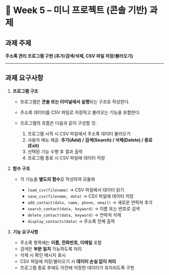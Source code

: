 # 📝 Week 5 – 미니 프로젝트 (콘솔 기반) 과제

## 과제 주제

**주소록 관리 프로그램 구현 (추가/검색/삭제, CSV 파일 저장/불러오기)**

---

## 과제 요구사항

1. **프로그램 구조**

   * 프로그램은 **콘솔 또는 터미널에서 실행**되는 구조로 작성한다.
   * 주소록 데이터를 CSV 파일로 저장하고 불러오는 기능을 포함한다.
   * 프로그램의 흐름은 다음과 같이 구성할 것:

     1. 프로그램 시작 시 CSV 파일에서 주소록 데이터 불러오기
     2. 사용자 메뉴 제공: **추가(Add) / 검색(Search) / 삭제(Delete) / 종료(Exit)**
     3. 선택된 기능 수행 후 결과 출력
     4. 프로그램 종료 시 CSV 파일에 데이터 저장

2. **함수 구조**

   * 각 기능을 **별도의 함수**로 작성하여 모듈화

     * `load_csv(filename)` → CSV 파일에서 데이터 읽기
     * `save_csv(filename, data)` → CSV 파일에 데이터 저장
     * `add_contact(data, name, phone, email)` → 새로운 연락처 추가
     * `search_contact(data, keyword)` → 이름 또는 번호로 검색
     * `delete_contact(data, keyword)` → 연락처 삭제
     * `display_contacts(data)` → 주소록 전체 출력

3. **기능 요구사항**

   * 주소록 항목에는 **이름, 전화번호, 이메일** 포함
   * 검색은 **부분 일치** 가능하도록 처리
   * 삭제 시 확인 메시지 표시
   * CSV 파일에 저장/불러오기 시 **데이터 손실 없이 처리**
   * 프로그램 종료 후에도 이전에 저장한 데이터가 유지되도록 구현
